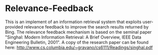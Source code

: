 Relevance-Feedback
==================

This is an implement of an information retrieval system that exploits user-provided relevance feedback to improve the search results returned by Bing. The relevance feedback mechanism is based on the seminal paper "Singhal: Modern Information Retrieval: A Brief Overview, IEEE Data Engineering Bulletin, 2001". A copy of the research paper can be found here: http://www.cs.columbia.edu/~gravano/cs6111/Readings/singhal.pdf
